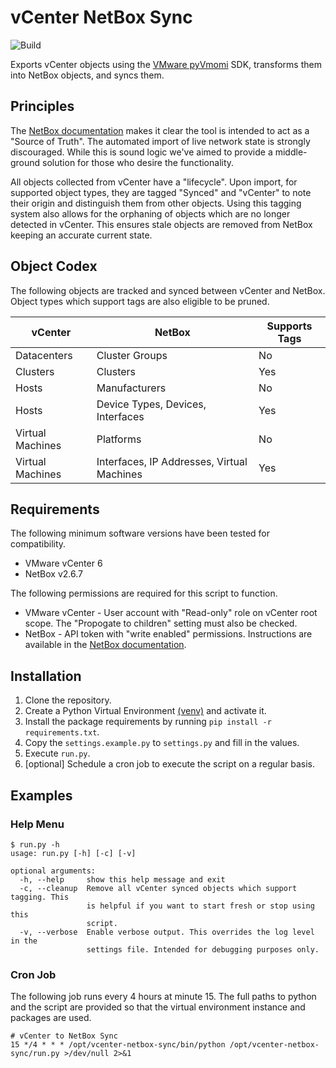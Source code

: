 # vCenter NetBox Sync

![Build](https://github.com/synackray/vcenter-netbox-sync/workflows/Build/badge.svg?branch=master)

Exports vCenter objects using the [VMware pyVmomi](https://github.com/vmware/pyvmomi) SDK, transforms them into NetBox objects, and syncs them.

## Principles

The [NetBox documentation](https://netbox.readthedocs.io/en/stable/#serve-as-a-source-of-truth) makes it clear the tool is intended to act as a "Source of Truth". The automated import of live network state is strongly discouraged. While this is sound logic we've aimed to provide a middle-ground solution for those who desire the functionality.

All objects collected from vCenter have a "lifecycle". Upon import, for supported object types, they are tagged "Synced" and "vCenter" to note their origin and distinguish them from other objects. Using this tagging system also allows for the orphaning of objects which are no longer detected in vCenter. This ensures stale objects are removed from NetBox keeping an accurate current state.

## Object Codex

The following objects are tracked and synced between vCenter and NetBox. Object types which support tags are also eligible to be pruned.

| vCenter          | NetBox                                     | Supports Tags |
|------------------|--------------------------------------------|---------------|
| Datacenters      | Cluster Groups                             | No            |
| Clusters         | Clusters                                   | Yes           |
| Hosts            | Manufacturers                              | No            |
| Hosts            | Device Types, Devices, Interfaces          | Yes           |
| Virtual Machines | Platforms                                  | No            |
| Virtual Machines | Interfaces, IP Addresses, Virtual Machines | Yes           |

## Requirements

The following minimum software versions have been tested for compatibility.

* VMware vCenter 6
* NetBox v2.6.7

The following permissions are required for this script to function.
* VMware vCenter - User account with "Read-only" role on vCenter root scope. The "Propogate to children" setting must also be checked.
* NetBox - API token with "write enabled" permissions. Instructions are available in the [NetBox documentation](https://netbox.readthedocs.io/en/stable/rest-api/authentication/).

## Installation

1. Clone the repository.
2. Create a Python Virtual Environment [(venv)](https://docs.python.org/3/library/venv.html) and activate it.
3. Install the package requirements by running `pip install -r requirements.txt`.
4. Copy the `settings.example.py` to `settings.py` and fill in the values.
5. Execute `run.py`.
6. [optional] Schedule a cron job to execute the script on a regular basis.

## Examples

### Help Menu

```
$ run.py -h
usage: run.py [-h] [-c] [-v]

optional arguments:
  -h, --help     show this help message and exit
  -c, --cleanup  Remove all vCenter synced objects which support tagging. This
                 is helpful if you want to start fresh or stop using this
                 script.
  -v, --verbose  Enable verbose output. This overrides the log level in the
                 settings file. Intended for debugging purposes only.
```

### Cron Job

The following job runs every 4 hours at minute 15. The full paths to python and the script are provided so that the virtual environment instance and packages are used.

```
# vCenter to NetBox Sync
15 */4 * * * /opt/vcenter-netbox-sync/bin/python /opt/vcenter-netbox-sync/run.py >/dev/null 2>&1
```
